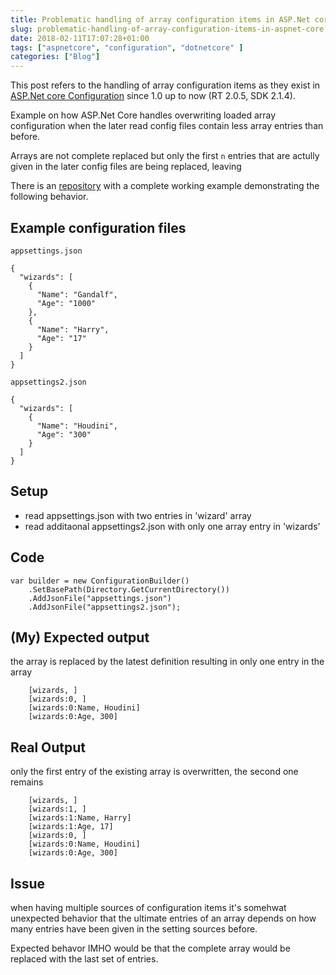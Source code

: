 ```yaml
---
title: Problematic handling of array configuration items in ASP.Net core
slug: problematic-handling-of-array-configuration-items-in-aspnet-core
date: 2018-02-11T17:07:28+01:00
tags: ["aspnetcore", "configuration", "dotnetcore" ]
categories: ["Blog"]
---
```


This post refers to the handling of array configuration items as they 
exist in [ASP.Net core Configuration](https://docs.microsoft.com/en-us/aspnet/core/fundamentals/configuration/) 
since 1.0 up to now (RT 2.0.5, SDK 2.1.4).

Example on how ASP.Net Core handles overwriting loaded array configuration
when the later read config files contain less array entries than before.

Arrays are not complete replaced but only the first `n` entries that are
actully given in the later config files are being replaced, leaving

There is an [repository](https://github.com/ckolumbus/Example_Issue_AspnetConfigurationArrayOverwrite) 
with a complete working example demonstrating the following behavior.


## Example configuration files 

`appsettings.json`

```
{
  "wizards": [
    {
      "Name": "Gandalf",
      "Age": "1000"
    },
    {
      "Name": "Harry",
      "Age": "17"
    }
  ]
}
```

`appsettings2.json`

```
{
  "wizards": [
    {
      "Name": "Houdini",
      "Age": "300"
    }
  ]
}
```

## Setup

 * read appsettings.json with two entries in 'wizard'  array
 * read additaonal appsettings2.json with only one array entry in 'wizards'

## Code

```
var builder = new ConfigurationBuilder()
    .SetBasePath(Directory.GetCurrentDirectory())
    .AddJsonFile("appsettings.json")
    .AddJsonFile("appsettings2.json");
```

## (My) Expected output

the array is replaced by the latest definition resulting in only one entry in the array
```
    [wizards, ]
    [wizards:0, ]
    [wizards:0:Name, Houdini]
    [wizards:0:Age, 300]
```
## Real Output
only the first entry of the existing array is overwritten, the second one remains
```
    [wizards, ]
    [wizards:1, ]
    [wizards:1:Name, Harry]
    [wizards:1:Age, 17]
    [wizards:0, ]
    [wizards:0:Name, Houdini]
    [wizards:0:Age, 300]
```

## Issue

when having multiple sources of configuration items it's somehwat
unexpected behavior that the ultimate entries of an array depends
on how many entries have been given in the setting sources before.

Expected behavor IMHO would be that the complete array would be
replaced with the last set of entries. 
